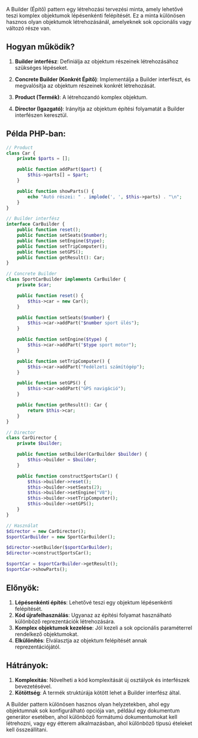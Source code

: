 A Builder (Építő) pattern egy létrehozási tervezési minta, amely lehetővé teszi komplex objektumok lépésenkénti felépítését. Ez a minta különösen hasznos olyan objektumok létrehozásánál, amelyeknek sok opcionális vagy változó része van.

## Hogyan működik?

1. **Builder interfész**: Definiálja az objektum részeinek létrehozásához szükséges lépéseket.

2. **Concrete Builder (Konkrét Építő)**: Implementálja a Builder interfészt, és megvalósítja az objektum részeinek konkrét létrehozását.

3. **Product (Termék)**: A létrehozandó komplex objektum.

4. **Director (Igazgató)**: Irányítja az objektum építési folyamatát a Builder interfészen keresztül.

## Példa PHP-ban:

```php
// Product
class Car {
    private $parts = [];

    public function addPart($part) {
        $this->parts[] = $part;
    }

    public function showParts() {
        echo "Autó részei: " . implode(', ', $this->parts) . "\n";
    }
}

// Builder interfész
interface CarBuilder {
    public function reset();
    public function setSeats($number);
    public function setEngine($type);
    public function setTripComputer();
    public function setGPS();
    public function getResult(): Car;
}

// Concrete Builder
class SportCarBuilder implements CarBuilder {
    private $car;

    public function reset() {
        $this->car = new Car();
    }

    public function setSeats($number) {
        $this->car->addPart("$number sport ülés");
    }

    public function setEngine($type) {
        $this->car->addPart("$type sport motor");
    }

    public function setTripComputer() {
        $this->car->addPart("Fedélzeti számítógép");
    }

    public function setGPS() {
        $this->car->addPart("GPS navigáció");
    }

    public function getResult(): Car {
        return $this->car;
    }
}

// Director
class CarDirector {
    private $builder;

    public function setBuilder(CarBuilder $builder) {
        $this->builder = $builder;
    }

    public function constructSportsCar() {
        $this->builder->reset();
        $this->builder->setSeats(2);
        $this->builder->setEngine("V8");
        $this->builder->setTripComputer();
        $this->builder->setGPS();
    }
}

// Használat
$director = new CarDirector();
$sportCarBuilder = new SportCarBuilder();

$director->setBuilder($sportCarBuilder);
$director->constructSportsCar();

$sportCar = $sportCarBuilder->getResult();
$sportCar->showParts();
```

## Előnyök:

1. **Lépésenkénti építés**: Lehetővé teszi egy objektum lépésenkénti felépítését.
2. **Kód újrafelhasználás**: Ugyanaz az építési folyamat használható különböző reprezentációk létrehozására.
3. **Komplex objektumok kezelése**: Jól kezeli a sok opcionális paraméterrel rendelkező objektumokat.
4. **Elkülönítés**: Elválasztja az objektum felépítését annak reprezentációjától.

## Hátrányok:

1. **Komplexitás**: Növelheti a kód komplexitását új osztályok és interfészek bevezetésével.
2. **Kötöttség**: A termék struktúrája kötött lehet a Builder interfész által.

A Builder pattern különösen hasznos olyan helyzetekben, ahol egy objektumnak sok konfigurálható opciója van, például egy dokumentum generátor esetében, ahol különböző formátumú dokumentumokat kell létrehozni, vagy egy étterem alkalmazásban, ahol különböző típusú ételeket kell összeállítani.
